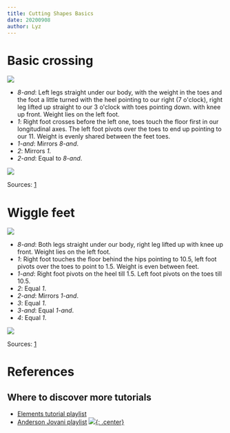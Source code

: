 ```yaml
---
title: Cutting Shapes Basics
date: 20200908
author: Lyz
---
```


# Basic crossing

![ ](shuffle_basic_crossing.gif)

* *8-and*: Left legs straight under our body, with the weight in the toes and
    the foot a little turned with the heel pointing to our right (7 o'clock),
    right leg lifted up straight to our 3 o'clock with toes pointing down.
    with knee up front. Weight lies on the left foot.
* *1*: Right foot crosses before the left one, toes touch the floor first in our
    longitudinal axes. The left foot pivots over the toes to end up pointing to
    our 11. Weight is evenly shared between the feet toes.
* *1-and*: Mirrors *8-and*.
* *2*: Mirrors *1*.
* *2-and*: Equal to *8-and*.

![ ](shuffle_basic_crossing_tutorial.gif)

Sources: [1](https://www.youtube.com/embed/NVISfLc_z8c?start=41)

# Wiggle feet

![ ](shuffle_wiggle_feet.gif)

* *8-and*: Both legs straight under our body, right leg lifted up
    with knee up front. Weight lies on the left foot.
* *1*: Right foot touches the floor behind the hips pointing to 10.5, left foot
    pivots over the toes to point to 1.5. Weight is even between feet.
* *1-and*: Right foot pivots on the heel till 1.5. Left foot pivots on the toes
    till 10.5.
* *2*: Equal *1*.
* *2-and*: Mirrors *1-and*.
* *3*: Equal *1*.
* *3-and*: Equal *1-and*.
* *4*: Equal *1*.

![ ](shuffle_wiggle_feet_tutorial.gif)

Sources: [1](https://www.youtube.com/embed/NVISfLc_z8c?start=119)

# References

## Where to discover more tutorials

* [Elements tutorial playlist](https://www.youtube.com/playlist?list=PLv695483ty5Nj0L0ZsAIiSAN62-lT6-3U)
* [Anderson Jovani playlist](https://www.youtube.com/playlist?list=PLPAWfysb_wUx259mARAAWuYttD7b6nauh)
[![](not-by-ai.svg){: .center}](https://notbyai.fyi)
